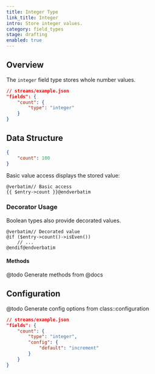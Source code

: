 ```yaml
---
title: Integer Type
link_title: Integer
intro: Store integer values.
category: field_types
stage: drafting
enabled: true
---
```


## Overview

The `integer` field type stores whole number values.

```json
// streams/example.json
"fields": {
    "count": {
        "type": "integer"
    }
}
```


## Data Structure

```json
{
    "count": 100
}
```

Basic value access displays the stored value:

```blade
@verbatim// Basic access
{{ $entry->count }}@endverbatim
```

### Decorator Usage

Boolean types also provide decorated values.

```blade
@verbatim// Decorated value
@if ($entry->count()->isEven())
    // ...
@endif@endverbatim
```

#### Methods

@todo Generate methods from @docs

## Configuration

@todo Generate config options from class::configuration

```json
// streams/example.json
"fields": {
    "count": {
        "type": "integer",
        "config": {
            "default": "increment"
        }
    }
}
```
